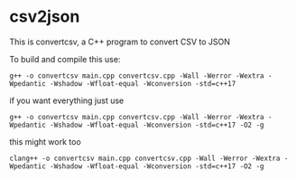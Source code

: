 # csv2json
This is convertcsv, a C++ program to convert CSV to JSON

To build and compile this use:

```shell
g++ -o convertcsv main.cpp convertcsv.cpp -Wall -Werror -Wextra -Wpedantic -Wshadow -Wfloat-equal -Wconversion -std=c++17
```

if you want everything just use

```shell
g++ -o convertcsv main.cpp convertcsv.cpp -Wall -Werror -Wextra -Wpedantic -Wshadow -Wfloat-equal -Wconversion -std=c++17 -O2 -g
```

this might work too

```shell
clang++ -o convertcsv main.cpp convertcsv.cpp -Wall -Werror -Wextra -Wpedantic -Wshadow -Wfloat-equal -Wconversion -std=c++17 -O2 -g
```

